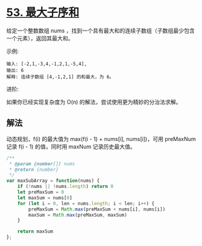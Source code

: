 # [53. 最大子序和](https://leetcode-cn.com/problems/maximum-subarray/)
给定一个整数数组 nums ，找到一个具有最大和的连续子数组（子数组最少包含一个元素），返回其最大和。

示例:
```
输入: [-2,1,-3,4,-1,2,1,-5,4],
输出: 6
解释: 连续子数组 [4,-1,2,1] 的和最大，为 6。
```
进阶:

如果你已经实现复杂度为 O(n) 的解法，尝试使用更为精妙的分治法求解。

## 解法
动态规划，f(i) 的最大值为 max(f(i - 1) + nums[i], nums[i])，可用 preMaxNum 记录 f(i - 1) 的值，同时用 maxNum 记录历史最大值。
```js
/**
 * @param {number[]} nums
 * @return {number}
 */
var maxSubArray = function(nums) {
    if (!nums || !nums.length) return 0
    let preMaxSum = 0
    let maxSum = nums[0]
    for (let i = 0, len = nums.length; i < len; i++) {
        preMaxSum = Math.max(preMaxSum + nums[i], nums[i])
        maxSum = Math.max(preMaxSum, maxSum)
    }

    return maxSum
};
```
